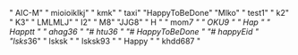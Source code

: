 " AIC-M" 
" mioioiklkj" 
" kmk" 
" taxi" 
"HappyToBeDone" 
"Mlko" 
" test1" 
" k2" 
" K3" 
" LMLMLJ" 
" I2\" 
" M8" 
"JJG8" 
" H " 
" mom*7 " 
" OKU9 " 
" Hap " 
" Happtt " 
" ahag36 " 
"# htu36 " 
"# HappyToBeDone " 
"# happyEid " 
"lsks*36" 
" lsksk " 
" lsksk93 " 
" Happy " 
" khdd687 " 
